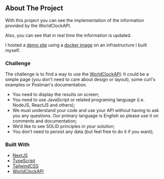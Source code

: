 ## About The Project

With this project you can see the implementation of the information 
provided by the WorldClockAPI.

Also, you can see that in real time the information is updated.

I hosted a [demo site](https://clock.sagacious.club/) using a [docker image](https://hub.docker.com/repository/docker/pk7r/nodejs-git-docker) on an infrastructure I built myself.

### Challenge

The challenge is to find a way to use the [WorldClockAPI](http://worldclockapi.com/): 
It could be a simple page (you don't need to care about design or layout), 
some curl's examples or Postman's documentation.

* You need to display the results on screen;
* You need to use JavaScript or related programing language (i.e. NodeJS, ReactJS and others);
* We must understand your code and use your API without having to ask you any questions. Our primary language is English so please use it on comments and documentation;
* We’d like to see SOLID principles in your solution;
* You don’t need to persist any data (but feel free to do it if you want);

### Built With

* [NextJS](https://nextjs.org/)
* [TypeScript](https://www.typescriptlang.org/)
* [TailwindCSS](https://tailwindcss.com/)
* [WorldClockAPI](http://worldclockapi.com/)
